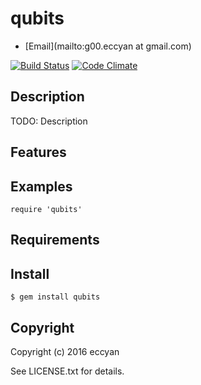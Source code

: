 # qubits

<!--
* [Homepage](https://rubygems.org/gems/qubits)
* [Documentation](http://rubydoc.info/gems/qubits/frames)
-->
* [Email](mailto:g00.eccyan at gmail.com)

[![Build Status](https://travis-ci.org/eccyan/qubits.svg?branch=master)](https://travis-ci.org/eccyan/qubits)
[![Code Climate](https://codeclimate.com/github/eccyan/qubits/badges/gpa.svg)](https://codeclimate.com/github/eccyan/qubits)

## Description

TODO: Description

## Features

## Examples

    require 'qubits'

## Requirements

## Install

    $ gem install qubits

## Copyright

Copyright (c) 2016 eccyan

See LICENSE.txt for details.
